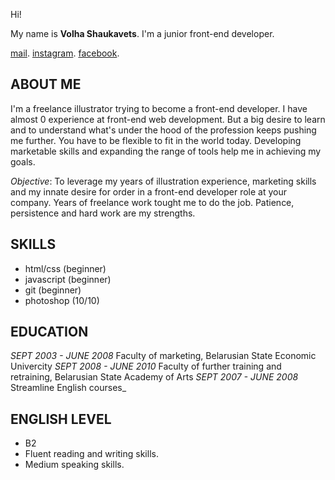 Hi!

My name is **Volha Shaukavets**.
I'm a junior front-end developer.

[mail][1].           [instagram][2].        [facebook][3]. 

ABOUT ME
------
I'm a freelance illustrator trying to become a front-end developer. I have almost 0 experience at front-end web development. But a big desire to learn and to understand what's under the hood of the profession keeps pushing me further. You have to be flexible to fit in the world today. Developing marketable skills and expanding the range of tools help me in achieving my goals.

_Objective_: To leverage my years of illustration experience, marketing skills and my innate desire for order in a front-end developer role at your company.
Years of freelance work tought me to do the job. Patience, persistence and hard work are my strengths.

SKILLS
-----
- html/css (beginner)
- javascript (beginner)
- git (beginner)
- photoshop (10/10)

EDUCATION
-----
_SEPT 2003 - JUNE 2008_ Faculty of marketing, Belarusian State Economic Univercity
_SEPT 2008 - JUNE 2010_	Faculty of further training and retraining, Belarusian State Academy of Arts
_SEPT 2007 - JUNE 2008_	Streamline English courses_

ENGLISH LEVEL
-----
- B2
- Fluent reading and writing skills.
- Medium speaking skills.

[1]: shaukavets@gmail.com
[2]: https://www.instagram.com/moonery_/
[3]: https://www.facebook.com/volha.shaukavets
